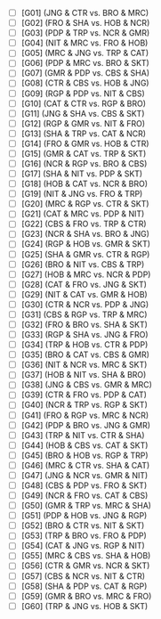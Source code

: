 -   [ ] [G01] (JNG & CTR vs. BRO & MRC)
-   [ ] [G02] (FRO & SHA vs. HOB & NCR)
-   [ ] [G03] (PDP & TRP vs. NCR & GMR)
-   [ ] [G04] (NIT & MRC vs. FRO & HOB)
-   [ ] [G05] (MRC & JNG vs. TRP & CAT)
-   [ ] [G06] (PDP & MRC vs. BRO & SKT)
-   [ ] [G07] (GMR & PDP vs. CBS & SHA)
-   [ ] [G08] (CTR & CBS vs. HOB & JNG)
-   [ ] [G09] (RGP & PDP vs. NIT & CBS)
-   [ ] [G10] (CAT & CTR vs. RGP & BRO)
-   [ ] [G11] (JNG & SHA vs. CBS & SKT)
-   [ ] [G12] (RGP & GMR vs. NIT & FRO)
-   [ ] [G13] (SHA & TRP vs. CAT & NCR)
-   [ ] [G14] (FRO & GMR vs. HOB & CTR)
-   [ ] [G15] (GMR & CAT vs. TRP & SKT)
-   [ ] [G16] (NCR & RGP vs. BRO & CBS)
-   [ ] [G17] (SHA & NIT vs. PDP & SKT)
-   [ ] [G18] (HOB & CAT vs. NCR & BRO)
-   [ ] [G19] (NIT & JNG vs. FRO & TRP)
-   [ ] [G20] (MRC & RGP vs. CTR & SKT)
-   [ ] [G21] (CAT & MRC vs. PDP & NIT)
-   [ ] [G22] (CBS & FRO vs. TRP & CTR)
-   [ ] [G23] (NCR & SHA vs. BRO & JNG)
-   [ ] [G24] (RGP & HOB vs. GMR & SKT)
-   [ ] [G25] (SHA & GMR vs. CTR & RGP)
-   [ ] [G26] (BRO & NIT vs. CBS & TRP)
-   [ ] [G27] (HOB & MRC vs. NCR & PDP)
-   [ ] [G28] (CAT & FRO vs. JNG & SKT)
-   [ ] [G29] (NIT & CAT vs. GMR & HOB)
-   [ ] [G30] (CTR & NCR vs. PDP & JNG)
-   [ ] [G31] (CBS & RGP vs. TRP & MRC)
-   [ ] [G32] (FRO & BRO vs. SHA & SKT)
-   [ ] [G33] (RGP & SHA vs. JNG & FRO)
-   [ ] [G34] (TRP & HOB vs. CTR & PDP)
-   [ ] [G35] (BRO & CAT vs. CBS & GMR)
-   [ ] [G36] (NIT & NCR vs. MRC & SKT)
-   [ ] [G37] (HOB & NIT vs. SHA & BRO)
-   [ ] [G38] (JNG & CBS vs. GMR & MRC)
-   [ ] [G39] (CTR & FRO vs. PDP & CAT)
-   [ ] [G40] (NCR & TRP vs. RGP & SKT)
-   [ ] [G41] (FRO & RGP vs. MRC & NCR)
-   [ ] [G42] (PDP & BRO vs. JNG & GMR)
-   [ ] [G43] (TRP & NIT vs. CTR & SHA)
-   [ ] [G44] (HOB & CBS vs. CAT & SKT)
-   [ ] [G45] (BRO & HOB vs. RGP & TRP)
-   [ ] [G46] (MRC & CTR vs. SHA & CAT)
-   [ ] [G47] (JNG & NCR vs. GMR & NIT)
-   [ ] [G48] (CBS & PDP vs. FRO & SKT)
-   [ ] [G49] (NCR & FRO vs. CAT & CBS)
-   [ ] [G50] (GMR & TRP vs. MRC & SHA)
-   [ ] [G51] (PDP & HOB vs. JNG & RGP)
-   [ ] [G52] (BRO & CTR vs. NIT & SKT)
-   [ ] [G53] (TRP & BRO vs. FRO & PDP)
-   [ ] [G54] (CAT & JNG vs. RGP & NIT)
-   [ ] [G55] (MRC & CBS vs. SHA & HOB)
-   [ ] [G56] (CTR & GMR vs. NCR & SKT)
-   [ ] [G57] (CBS & NCR vs. NIT & CTR)
-   [ ] [G58] (SHA & PDP vs. CAT & RGP)
-   [ ] [G59] (GMR & BRO vs. MRC & FRO)
-   [ ] [G60] (TRP & JNG vs. HOB & SKT)
